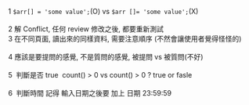 1 `$arr[] = 'some value';`(O) vs `$arr []= 'some value';`(X) <br />   
2  解 Conflict, 任何 review 修改之後, 都要重新測試 <br />
3  在不同頁面, 讀出來的同樣資料, 需要注意順序 (不然會讓使用者覺得怪怪的)<br />   
4  應該是要提問的感覺, 不是質問的感覺, 被提問 vs 被質問(不好)<br />   
5  判斷是否 true  count() > 0 vs count() > 0 ? true or fasle<br />   
6  判斷時間 記得 輸入日期之後要 加上 日期 23:59:59<br />   
